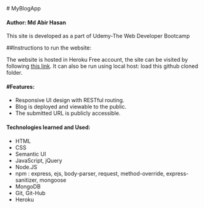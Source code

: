 <!DOCTYPE HTML>
<html>
<head>
# MyBlogApp

<h4>Author: Md Abir Hasan</h4>
</head>
<body>

<p>This site is developed as a part of Udemy-The Web Developer Bootcamp</p>

##Instructions to run the website:

<p>The website is hosted in Heroku Free account, the site can be visited by following <a href="https://guarded-bastion-25700.herokuapp.com/blogs">this link</a>. 
It can also be run using local host: load this github cloned folder. </p>

<h4>#Features:</h4>
<ul>
	<li>Responsive UI design with RESTful routing.</li>
	<li>Blog is deployed and viewable to the public.</li>
	<li>The submitted URL is publicly accessible.</li>
</ul>


<h4>Technologies learned and Used:</h4>
<ul>
<li>HTML</li>
<li>CSS</li>
<li>Semantic UI</li>
<li>JavaScript, jQuery</li>
<li>Node.JS</li>
<li>npm : express, ejs, body-parser, request, method-override, express-sanitizer, mongoose</li>
<li>MongoDB</li>
  <li>Git, Git-Hub</li>
<li>Heroku</li>

</ul>

</body>
</html>
